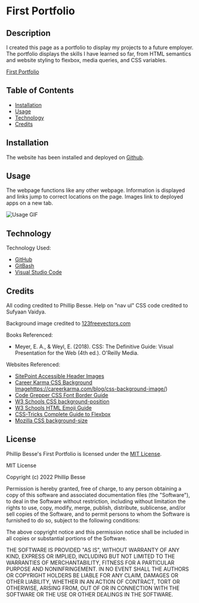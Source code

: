 # First Portfolio

## Description

I created this page as a portfolio to display my projects to a future employer. The portfolio displays the skills I have learned so far, from HTML semantics and website styling to flexbox, media queries, and CSS variables.

[First Portfolio](https://pdbesse.github.io/first-portfolio/#my-work)

## Table of Contents

* [Installation](#installation)
* [Usage](#usage)
* [Technology](#technology)
* [Credits](#credits)

## Installation

The website has been installed and deployed on [Github](https://github.com/).

## Usage

The webpage functions like any other webpage. Information is displayed and links jump to correct locations on the page. Images link to deployed apps on a new tab.

![Usage GIF](./assets/images/usage.gif)

## Technology

Technology Used:
* [GitHub](https://github.com/)
* [GitBash](https://gitforwindows.org/)
* [Visual Studio Code](https://code.visualstudio.com/)

## Credits

All coding credited to Phillip Besse.  Help on "nav ul" CSS code credited to Sufyaan Vaidya.

Background image credited to [123freevectors.com](https://www.123freevectors.com/cool-purple-background-graphic-155034/)

Books Referenced:
* Meyer, E. A., &amp; Weyl, E. (2018). CSS: The Definitive Guide: Visual Presentation for the Web (4th ed.). O'Reilly Media. 

Websites Referenced:
* [SitePoint Accessible Header Images](https://www.sitepoint.com/header-images-css-xhtml/)
* [Career Karma CSS Background Image]({)https://careerkarma.com/blog/css-background-image/)
* [Code Grepper CSS Font Border Guide](https://www.codegrepper.com/code-examples/css/how+to+give+font+border+in+css)
* [W3 Schools CSS background-position](https://www.w3schools.com/cssref/pr_background-position.asp)
* [W3 Schools HTML Emoji Guide](https://www.w3schools.com/charsets/ref_emoji.asp)
* [CSS-Tricks Complete Guide to Flexbox](https://css-tricks.com/snippets/css/a-guide-to-flexbox/)
* [Mozilla CSS background-size](https://developer.mozilla.org/en-US/docs/Web/CSS/background-size)

## License

Phillip Besse's First Portfolio is licensed under the [MIT License](https://choosealicense.com/licenses/mit/).

MIT License

Copyright (c) 2022 Phillip Besse

Permission is hereby granted, free of charge, to any person obtaining a copy
of this software and associated documentation files (the "Software"), to deal
in the Software without restriction, including without limitation the rights
to use, copy, modify, merge, publish, distribute, sublicense, and/or sell
copies of the Software, and to permit persons to whom the Software is
furnished to do so, subject to the following conditions:

The above copyright notice and this permission notice shall be included in all
copies or substantial portions of the Software.

THE SOFTWARE IS PROVIDED "AS IS", WITHOUT WARRANTY OF ANY KIND, EXPRESS OR
IMPLIED, INCLUDING BUT NOT LIMITED TO THE WARRANTIES OF MERCHANTABILITY,
FITNESS FOR A PARTICULAR PURPOSE AND NONINFRINGEMENT. IN NO EVENT SHALL THE
AUTHORS OR COPYRIGHT HOLDERS BE LIABLE FOR ANY CLAIM, DAMAGES OR OTHER
LIABILITY, WHETHER IN AN ACTION OF CONTRACT, TORT OR OTHERWISE, ARISING FROM,
OUT OF OR IN CONNECTION WITH THE SOFTWARE OR THE USE OR OTHER DEALINGS IN THE
SOFTWARE.
